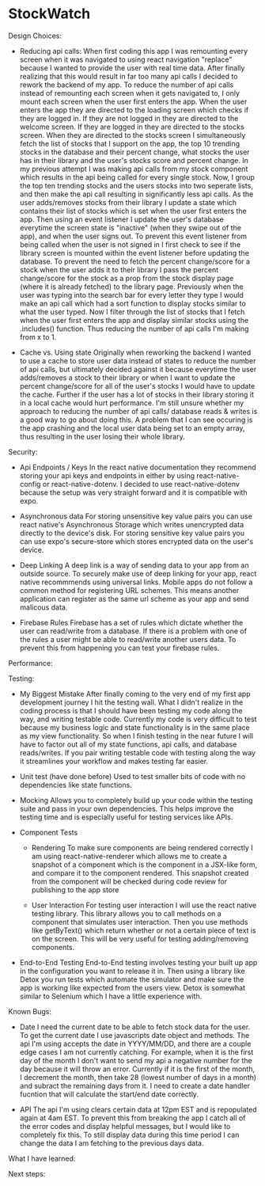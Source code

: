 # StockWatch

Design Choices:

- Reducing api calls:
When first coding this app I was remounting every screen when it was navigated to using react navigation "replace" because I wanted to provide the user with real time data. After finally realizing that this would result in far too many api calls I decided to rework the backend of my app. To reduce the number of api calls instead of remounting each screen when it gets navigated to, I only mount each screen when the user first enters the app. When the user enters the app they are directed to the loading screen which checks if they are logged in. If they are not logged in they are directed to the welcome screen. If they are logged in they are directed to the stocks screen. When they are directed to the stocks screen I simultaneously fetch the list of stocks that I support on the app, the top 10 trending stocks in the database and their percent change, what stocks the user has in their library and the user's stocks score and percent change. In my previous attempt I was making api calls from my stock component which results in the api being called for every single stock. Now, I group the top ten trending stocks and the users stocks into two seperate lists, and then make the api call resulting in significantly less api calls. As the user adds/removes stocks from their library I update a state which contains their list of stocks which is set when the user first enters the app. Then using an event listener I update the user's database everytime the screen state is "inactive" (when they swipe out of the app), and when the user signs out. To prevent this event listener from being called when the user is not signed in I first check to see if the library screen is mounted within the event listener before updating the database. To prevent the need to fetch the percent change/score for a stock when the user adds it to their library I pass the percent change/score for the stock as a prop from the stock display page (where it is already fetched) to the library page. Previously when the user was typing into the search bar for every letter they type I would make an api call which had a sort function to display stocks similar to what the user typed. Now I filter through the list of stocks that I fetch when the user first enters the app and display similar stocks using the .includes() function. Thus reducing the number of api calls I'm making from x to 1. 

- Cache vs. Using state
Originally when reworking the backend I wanted to use a cache to store user data instead of states to reduce the number of api calls, but ultimately decided against it because everytime the user adds/removes a stock to their library or when I want to update the percent change/score for all of the user's stocks I would have to update the cache. Further if the user has a lot of stocks in their library storing it in a local cache would hurt performance. I'm still unsure whether my approach to reducing the number of api calls/ database reads & writes is a good way to go about doing this. A problem that I can see occuring is the app crashing and the local user data being set to an empty array, thus resulting in the user losing their whole library. 



Security:

- Api Endpoints / Keys
In the react native documentation they recommend storing your api keys and endpoints in either by using react-native-config or react-native-dotenv. I decided to use react-native-dotenv because the setup was very straight forward and it is compatible with expo. 

- Asynchronous data
For storing unsensitive key value pairs you can use react native's Asynchronous Storage which writes unencrypted data directly to the device's disk. For storing sensitive key value pairs you can use expo's secure-store which stores encrypted data on the user's device. 

- Deep Linking
A deep link is a way of sending data to your app from an outside source. To securely make use of deep linking for your app, react native recommmends using universal links. Mobile apps do not follow a common method for registering URL schemes. This means another application can register as the same url scheme as your app and send malicous data. 

- Firebase Rules
Firebase has a set of rules which dictate whether the user can read/write from a database. If there is a problem with one of the rules a user might be able to read/write another users data. To prevent this from happening you can test your firebase rules.

Performance: 



Testing:

- My Biggest Mistake
After finally coming to the very end of my first app development journey I hit the testing wall. What I didn't realize in the coding process is that I should have been testing my code along the way, and writing testable code. Currently my code is very difficult to test because my business logic and state functionality is in the same place as my view functionality. So when I finish testing in the near future I will have to factor out all of my state functions, api calls, and database reads/writes. If you pair writing testable code with testing along the way it streamlines your workflow and makes testing far easier.

- Unit test (have done before)
Used to test smaller bits of code with no dependencies like state functions.

- Mocking
Allows you to completely build up your code within the testing suite and pass in your own dependencies. This helps improve the testing time and is especially useful for testing services like APIs. 

- Component Tests

    - Rendering 
        To make sure components are being rendered correctly I am using react-native-renderer which allows me to create a snapshot of a component which is the component in a JSX-like form, and compare it to the component rendered. This snapshot created from the component will be checked during code review for publishing to the app store

    - User Interaction
        For testing user interaction I will use the react native testing library. This library allows you to call methods on a component that simulates user interaction. Then you use methods like getByText() which return whether or not a certain piece of text is on the screen. This will be very useful for testing adding/removing components.

- End-to-End Testing 
End-to-End testing involves testing your built up app in the configuration you want to release it in. Then using a library like Detox you run tests which automate the simulator and make sure the app is working like expected from the users view. Detox is somewhat similar to Selenium which I have a little experience with. 




Known Bugs:

- Date
I need the current date to be able to fetch stock data for the user. To get the current date I use javascripts date object and methods. The api I'm using accepts the date in YYYY/MM/DD, and there are a couple edge cases I am not currently catching. For example, when it is the first day of the month I don't want to send my api a negative number for the day because it will throw an error. Currently if it is the first of the month, I decrement the month, then take 28 (lowest number of days in a month) and subract the remaining days from it. I need to create a date handler fucntion that will calculate the start/end date correctly.

- API
The api I'm using clears certain data at 12pm EST and is repopulated again at 4am EST. To prevent this from breaking the app I catch all of the error codes and display helpful messages, but I would like to completely fix this. To still display data during this time period I can change the data I am fetching to the previous days data.


What I have learned:

Next steps: